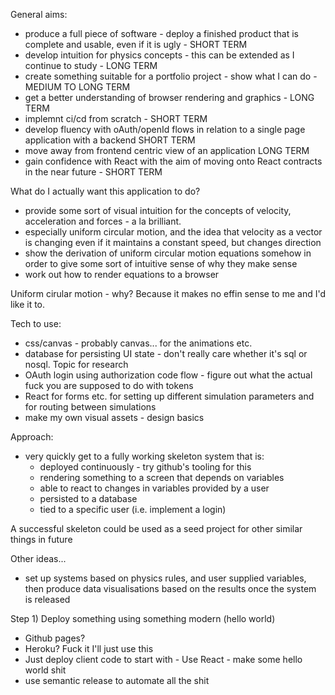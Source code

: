 General aims:
 - produce a full piece of software - deploy a finished product that is complete and usable, even if it is ugly - SHORT TERM
 - develop intuition for physics concepts - this can be extended as I continue to study - LONG TERM
 - create something suitable for a portfolio project - show what I can do - MEDIUM TO LONG TERM
 - get a better understanding of browser rendering and graphics - LONG TERM
 - implemnt ci/cd from scratch - SHORT TERM
 - develop fluency with oAuth/openId flows in relation to a single page application with a backend SHORT TERM
 - move away from frontend centric view of an application LONG TERM
 - gain confidence with React with the aim of moving onto React contracts in the near future - SHORT TERM

What do I actually want this application to do?
 - provide some sort of visual intuition for the concepts of velocity, acceleration and forces - a la brilliant.
 - especially uniform circular motion, and the idea that velocity as a vector is changing even if it maintains a constant speed, but changes direction
 - show the derivation of uniform circular motion equations somehow in order to give some sort of intuitive sense of why they make sense
 - work out how to render equations to a browser

Uniform cirular motion - why? Because it makes no effin sense to me and I'd like it to.

Tech to use:
 - css/canvas - probably canvas... for the animations etc.
 - database for persisting UI state - don't really care whether it's sql or nosql. Topic for research
 - OAuth login using authorization code flow - figure out what the actual fuck you are supposed to do with tokens
 - React for forms etc. for setting up different simulation parameters and for routing between simulations
 - make my own visual assets - design basics

Approach:
 - very quickly get to a fully working skeleton system that is:
   - deployed continuously - try github's tooling for this
   - rendering something to a screen that depends on variables
   - able to react to changes in variables provided by a user
   - persisted to a database
   - tied to a specific user (i.e. implement a login)

A successful skeleton could be used as a seed project for other similar things in future

Other ideas...

 - set up systems based on physics rules, and user supplied variables, then produce data visualisations based on the results once the system is released


Step 1) Deploy something using something modern (hello world)
  - Github pages?
  - Heroku? Fuck it I'll just use this
  - Just deploy client code to start with - Use React - make some hello world shit
  - use semantic release to automate all the shit
